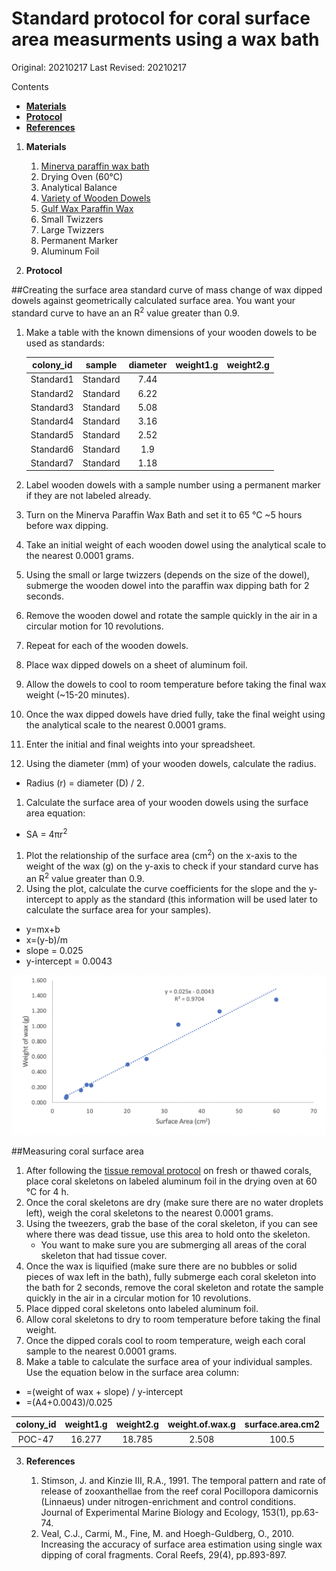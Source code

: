 # Standard protocol for coral surface area measurments using a wax bath

Original: 20210217
Last Revised: 20210217

Contents
- [**Materials**](#Materials)  
- [**Protocol**](#Protocol)
- [**References**](#References)

1. <a name="Materials"></a> **Materials**
    1.    [Minerva paraffin wax bath](https://www.minervabeauty.com/digital-paraffin-wax-warmer?gclid=CjwKCAiAmrOBBhA0EiwArn3mfNRqPSXpWiILetogcl_4F_T27bdrLqC9FXPBtVWOapMeurZt758Y-xoChMUQAvD_BwE)
    1.    Drying Oven (60°C)
    1.    Analytical Balance
    1.    [Variety of Wooden Dowels](https://www.etsy.com/listing/239645608/1-natural-wooden-balls-various-sizes?ga_order=most_relevant&ga_search_type=all&ga_view_type=gallery&ga_search_query=wooden+balls&ref=sr_gallery-1-1&external=1&from_market_listing_grid_organic=1&bes=1)
    1.    [Gulf Wax Paraffin Wax](https://www.acehardware.com/departments/home-and-decor/canning/accessories-and-prep/62307?store=17544&gclid=CjwKCAiAmrOBBhA0EiwArn3mfLNmNjycQv7xrYlE2nX0ahIC3wc74MiGOsBBFwEFISTcu-wP7sVrehoCkNsQAvD_BwE&gclsrc=aw.ds)
    1.    Small Twizzers
    1.    Large Twizzers
    1.    Permanent Marker
    1.    Aluminum Foil


2. <a name="Protocol"></a> **Protocol**

##Creating the surface area standard curve of mass change of wax dipped dowels against geometrically calculated surface area. You want your standard curve to have an an R<sup>2</sup> value greater than 0.9.

1.  Make a table with the known dimensions of your wooden dowels to be used as standards:

      **colony_id**|**sample**|**diameter**|**weight1.g**|**weight2.g**|
      :-----:|:-----:|:-----:|:-----:|:-----:|
      Standard1	|Standard	|7.44
      Standard2	|Standard	|6.22
      Standard3	|Standard	|5.08
      Standard4	|Standard	|3.16
      Standard5	|Standard	|2.52
      Standard6	|Standard	|1.9
      Standard7	|Standard	|1.18

1.  Label wooden dowels with a sample number using a permanent marker if they are not labeled already.
1.  Turn on the Minerva Paraffin Wax Bath and set it to 65 °C ~5 hours before wax dipping.
1.  Take an initial weight of each wooden dowel using the analytical scale to the nearest 0.0001 grams.
1.  Using the small or large twizzers (depends on the size of the dowel), submerge the wooden dowel into the paraffin wax dipping bath for 2 seconds.
1. Remove the wooden dowel and rotate the sample quickly in the air in a circular motion for 10 revolutions.
1.  Repeat for each of the wooden dowels.
1.  Place wax dipped dowels on a sheet of aluminum foil.
1.  Allow the dowels to cool to room temperature before taking the final wax weight (~15-20 minutes).
1.  Once the wax dipped dowels have dried fully, take the final weight using the analytical scale to the nearest 0.0001 grams.
1.  Enter the initial and final weights into your spreadsheet.
1.  Using the diameter (mm) of your wooden dowels, calculate the radius.
  - Radius (r) = diameter (D) / 2.
1.  Calculate the surface area of your wooden dowels using the surface area equation:
  - SA = 4πr<sup>2</sup>
1.  Plot the relationship of the surface area (cm<sup>2</sup>) on the x-axis to the weight of the wax (g) on the y-axis to check if your standard curve has an R<sup>2</sup> value greater than 0.9.
1. Using the plot, calculate the curve coefficients for the slope and the y-intercept to apply as the standard (this information will be used later to calculate the surface area for your samples).
  - y=mx+b
  - x=(y-b)/m
  - slope = 0.025
  - y-intercept = 0.0043

![Example Standard Curve](https://raw.githubusercontent.com/SilbigerLab/Protocols/master/Physiological_Parameter_Protocols/Images/SA_StCurve.png)



##Measuring coral surface area

1.  After following the [tissue removal protocol](Tissue_removal_SOP.md) on fresh or thawed corals, place coral skeletons on labeled aluminum foil in the drying oven at 60 °C for 4 h.
1.  Once the coral skeletons are dry (make sure there are no water droplets left), weigh the coral skeletons to the nearest 0.0001 grams.
1.  Using the tweezers, grab the base of the coral skeleton, if you can see where there was dead tissue, use this area to hold onto the skeleton.   
    - You want to make sure you are submerging all areas of the coral skeleton that had tissue cover.
1.   Once the wax is liquified (make sure there are no bubbles or solid pieces of wax left in the bath), fully submerge each coral skeleton into the bath for 2 seconds, remove the coral skeleton and rotate the sample quickly in the air in a circular motion for 10 revolutions.
1.  Place dipped coral skeletons onto labeled aluminum foil.
1.  Allow coral skeletons to dry to room temperature before taking the final weight.
1.  Once the dipped corals cool to room temperature, weigh each coral sample to the nearest 0.0001 grams.
1.  Make a table to calculate the surface area of your individual samples. Use the equation below in the surface area column:

  - =(weight of wax + slope) / y-intercept
  - =(A4+0.0043)/0.025

  **colony_id**|**weight1.g**|**weight2.g**|**weight.of.wax.g**|**surface.area.cm2**|
  :-----:|:-----:|:-----:|:-----:|:-----:|
  POC-47	|	16.277 | 18.785 | 2.508 | 100.5



3. <a name="References"></a> **References**

    1.  Stimson, J. and Kinzie III, R.A., 1991. The temporal pattern and rate of release of zooxanthellae from the reef coral Pocillopora damicornis (Linnaeus) under nitrogen-enrichment and control conditions. Journal of Experimental Marine Biology and Ecology, 153(1), pp.63-74.
    1.  Veal, C.J., Carmi, M., Fine, M. and Hoegh-Guldberg, O., 2010. Increasing the accuracy of surface area estimation using single wax dipping of coral fragments. Coral Reefs, 29(4), pp.893-897.
